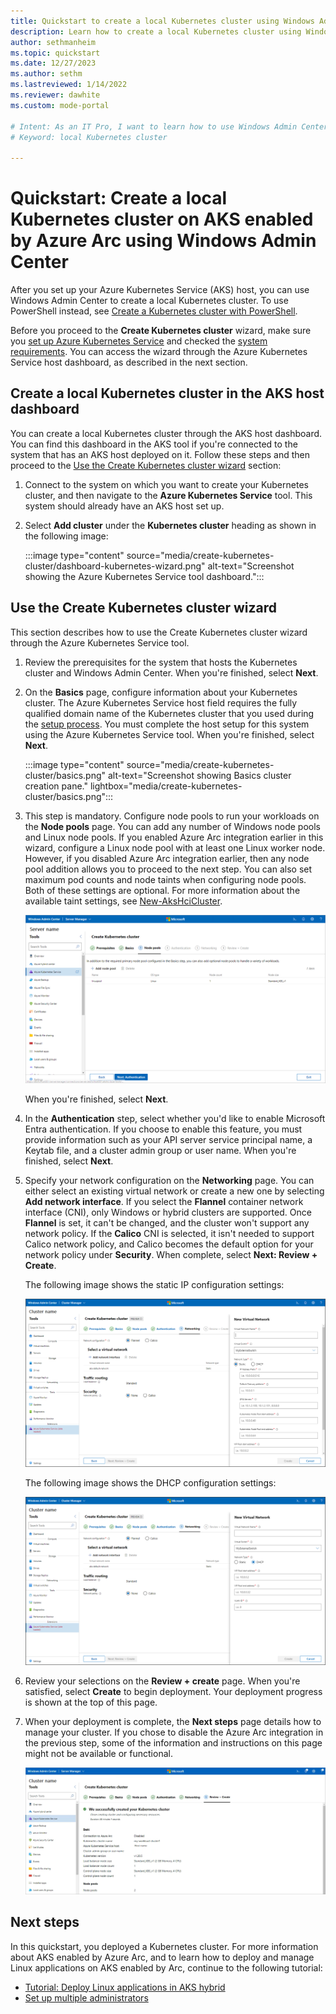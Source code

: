 ```yaml
---
title: Quickstart to create a local Kubernetes cluster using Windows Admin Center
description: Learn how to create a local Kubernetes cluster using Windows Admin Center
author: sethmanheim
ms.topic: quickstart
ms.date: 12/27/2023
ms.author: sethm 
ms.lastreviewed: 1/14/2022
ms.reviewer: dawhite
ms.custom: mode-portal

# Intent: As an IT Pro, I want to learn how to use Windows Admin Center to create a local Kubernetes cluster.
# Keyword: local Kubernetes cluster

---
```

# Quickstart: Create a local Kubernetes cluster on AKS enabled by Azure Arc using Windows Admin Center

After you set up your Azure Kubernetes Service (AKS) host, you can use Windows Admin Center to create a local Kubernetes cluster. To use PowerShell instead, see [Create a Kubernetes cluster with PowerShell](kubernetes-walkthrough-powershell.md).

Before you proceed to the **Create Kubernetes cluster** wizard, make sure you [set up Azure Kubernetes Service](setup.md) and checked the [system requirements](system-requirements.md). You can access the wizard through the Azure Kubernetes Service host dashboard, as described in the next section.

## Create a local Kubernetes cluster in the AKS host dashboard

You can create a local Kubernetes cluster through the AKS host dashboard. You can find this dashboard in the AKS tool if you're connected to the system that has an AKS host deployed on it. Follow these steps and then proceed to the [Use the Create Kubernetes cluster wizard](#use-the-create-kubernetes-cluster-wizard) section:

1. Connect to the system on which you want to create your Kubernetes cluster, and then navigate to the **Azure Kubernetes Service** tool. This system should already have an AKS host set up.
1. Select **Add cluster** under the **Kubernetes cluster** heading as shown in the following image:

   :::image type="content" source="media/create-kubernetes-cluster/dashboard-kubernetes-wizard.png" alt-text="Screenshot showing the Azure Kubernetes Service tool dashboard.":::

## Use the Create Kubernetes cluster wizard

This section describes how to use the Create Kubernetes cluster wizard through the Azure Kubernetes Service tool.  

1. Review the prerequisites for the system that hosts the Kubernetes cluster and Windows Admin Center. When you're finished, select **Next**.
1. On the **Basics** page, configure information about your Kubernetes cluster. The Azure Kubernetes Service host field requires the fully qualified domain name of the Kubernetes cluster that you used during the [setup process](setup.md). You must complete the host setup for this system using the Azure Kubernetes Service tool. When you're finished, select **Next**.

    :::image type="content" source="media/create-kubernetes-cluster/basics.png" alt-text="Screenshot showing Basics cluster creation pane." lightbox="media/create-kubernetes-cluster/basics.png":::

1. This step is mandatory. Configure node pools to run your workloads on the **Node pools** page. You can add any number of Windows node pools and Linux node pools. If you enabled Azure Arc integration earlier in this wizard, configure a Linux node pool with at least one Linux worker node. However, if you disabled Azure Arc integration earlier, then any node pool addition allows you to proceed to the next step. You can also set maximum pod counts and node taints when configuring node pools. Both of these settings are optional. For more information about the available taint settings, see [New-AksHciCluster](./reference/ps/new-akshcicluster.md#new-aks-hci-cluster-with-a-linux-node-pool-and-taints).

   ![Screenshot that illustrates the Node pools page of the Kubernetes cluster wizard where you can configure maximum pod counts and taints.](./media/create-kubernetes-cluster/node-pool-added.png)

   When you're finished, select **Next**.

1. In the **Authentication** step, select whether you'd like to enable Microsoft Entra authentication. If you choose to enable this feature, you must provide information such as your API server service principal name, a Keytab file, and a cluster admin group or user name. When you're finished, select **Next**.

1. Specify your network configuration on the **Networking** page. You can either select an existing virtual network or create a new one by selecting **Add network interface**. If you select the **Flannel** container network interface (CNI), only Windows or hybrid clusters are supported. Once **Flannel** is set, it can't be changed, and the cluster won't support any network policy. If the **Calico** CNI is selected, it isn't needed to support Calico network policy, and Calico becomes the default option for your network policy under **Security**. When complete, select **Next: Review + Create**.

   The following image shows the static IP configuration settings:

   [![Screenshot showing the networking, static page of the Kubernetes cluster wizard.](./media/create-kubernetes-cluster/networking-static.png)](./media/create-kubernetes-cluster/networking-static.png#lightbox)

   The following image shows the DHCP configuration settings:

   [![Screenshot showing the networking, DHCP page of the Kubernetes cluster wizard.](./media/create-kubernetes-cluster/networking-dhcp.png)](./media/create-kubernetes-cluster/networking-dhcp.png#lightbox)

1. Review your selections on the **Review + create** page. When you're satisfied, select **Create** to begin deployment. Your deployment progress is shown at the top of this page.

1. When your deployment is complete, the **Next steps** page details how to manage your cluster. If you chose to disable the Azure Arc integration in the previous step, some of the information and instructions on this page might not be available or functional.

   [![Illustrates the successful completion of the Kubernetes cluster.](./media/create-kubernetes-cluster/deployment-complete.png)](./media/create-kubernetes-cluster/deployment-complete.png#lightbox)

## Next steps

In this quickstart, you deployed a Kubernetes cluster. For more information about AKS enabled by Azure Arc, and to learn how to deploy and manage Linux applications on AKS enabled by Arc, continue to the following tutorial:

- [Tutorial: Deploy Linux applications in AKS hybrid](deploy-linux-application.md)
- [Set up multiple administrators](./set-multiple-administrators.md)
